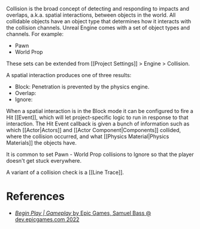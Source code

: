 Collision is the broad concept of detecting and responding to impacts and overlaps, a.k.a. spatial interactions, between objects in the world.
All collidable objects have an object type that determines how it interacts with the collision channels.
Unreal Engine comes with a set of object types and channels.
For example:
- Pawn
- World Prop

These sets can be extended from [[Project Settings]] > Engine > Collision.

A spatial interaction produces one of three results:
- Block: Penetration is prevented by the physics engine.
- Overlap: 
- Ignore: 

When a spatial interaction is in the Block mode it can be configured to fire a Hit [[Event]], which will let project-specific logic to run in response to that interaction.
The Hit Event callback is given a bunch of information such as which [[Actor|Actors]] and [[Actor Component|Components]] collided, where the collision occurred, and what [[Physics Material|Physics Materials]] the objects have.

It is common to set Pawn - World Prop collisions to Ignore so that the player doesn't get stuck everywhere.

A variant of a collision check is a [[Line Trace]].


# References

- [_Begin Play | Gameplay_ by Epic Games, Samuel Bass @ dev.epicgames.com 2022](https://dev.epicgames.com/community/learning/tutorials/l21z/unreal-engine-begin-play-gameplay)

